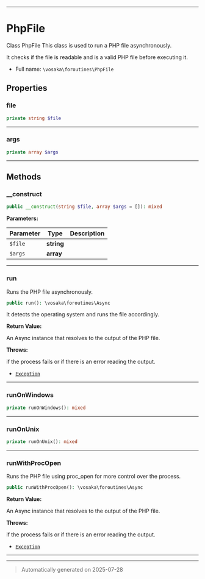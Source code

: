 ***

# PhpFile

Class PhpFile
This class is used to run a PHP file asynchronously.

It checks if the file is readable and is a valid PHP file before executing it.

* Full name: `\vosaka\foroutines\PhpFile`



## Properties


### file



```php
private string $file
```






***

### args



```php
private array $args
```






***

## Methods


### __construct



```php
public __construct(string $file, array $args = []): mixed
```








**Parameters:**

| Parameter | Type | Description |
|-----------|------|-------------|
| `$file` | **string** |  |
| `$args` | **array** |  |





***

### run

Runs the PHP file asynchronously.

```php
public run(): \vosaka\foroutines\Async
```

It detects the operating system and runs the file accordingly.







**Return Value:**

An Async instance that resolves to the output of the PHP file.



**Throws:**
<p>if the process fails or if there is an error reading the output.</p>

- [`Exception`](../../Exception.md)



***

### runOnWindows



```php
private runOnWindows(): mixed
```












***

### runOnUnix



```php
private runOnUnix(): mixed
```












***

### runWithProcOpen

Runs the PHP file using proc_open for more control over the process.

```php
public runWithProcOpen(): \vosaka\foroutines\Async
```









**Return Value:**

An Async instance that resolves to the output of the PHP file.



**Throws:**
<p>if the process fails or if there is an error reading the output.</p>

- [`Exception`](../../Exception.md)



***


***
> Automatically generated on 2025-07-28
